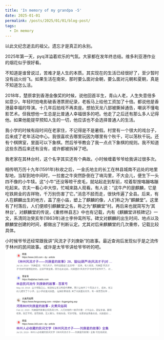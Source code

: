 ```yaml
---
title: 'In memory of my grandpa -5'
date: 2025-01-01
permalink: /posts/2025/01/01/blog-post/
tags:
  - In memory
---
```

以此文纪念逝去的祖父。遗忘才是真正的永别。

2025年第一天，pyq洋溢着欢乐的气氛。大家都在发年终总结。维多利亚港作业的烟花似乎很好看。

不知道是谁曾说过，苦难才是人生的本质。其实现在的生活已经很好了，至少暂时没有战火纷飞。如果生活在南宋，那时要么面对金朝，要么面对元朝和夏朝，真是不知道怎么活。

2018年，楚原拿到香港金像奖的时候，说他回首半生，青山人老，人生失意倍多如意少。年轻时拍电影破香港票房纪录，老板马上给他工资加了十倍。都说他是香港最幸福的导演。十几年后拍戏不再卖座。想拍天龙八部被撕掉通告，嘲讽不懂电影艺术。但我想他一生总是比普通人幸福很多的吧。他走了之后还有那么多人记得他。如果他能提早预知人生的一切，他应该也不会选择普通人的生活。

我小学的时候有段时间在老家住，不记得是不是暑假。村里有一个很大的戏台子，后来成了老年活动中心。我很喜欢去哪里玩因为哪里有个秋千，可以荡秋千玩。还有个棋牌室，里面可以下象棋。然后爷爷教会了我一点点下象棋的规则。我不知道这些东西后来还有没有，或许都被拆掉了吧。

我老家在其林台村，这个名字其实还有个典故。小时候缠着爷爷给我讲过很多次。

相传明万历十九年(1591年)秋收之后，一金氏地主的长工在林县城南不远处的地里犁地，当犁到地中间时，一拉套之牛突然卧倒在了墒沟里，不大会儿，便生下一头四不像的小牛犊。这“小牛”还没等晾干皮毛，就站起走到犁前，咬着犁按咯蹦咯蹦吃起来。农夫一看心中大惊，忙喊来路人观看。有人说：“这牛产的是麒麟，它是吃铁屙金的吉祥物，千万别伤害了它。”消息不胫而走，很快传遍了全县。后来，有人在麒麟出生的地方，盖了座小庙，塑上了麒麟的像，人们称之为“麒麟堂”。这里有了村落后，人们便顺引麒麟堂之名，称之为“麒麟堂”村。再后来也就简写为‘其林台’。对麒麟堂的传说，《重修林县志》中也有记载，内有《麒麟堂详核碑记》一文，系清同治癸亥年(1863年)进士李仲鸾所写。碑文对麒麟的出生时间、地点以及麒麟堂创建的时间，都做出了判断认定。尤其对后来麒麟堂的几次重修，记载比较具体。

小时候爷爷还经常跟我讲“风流才子刘庚新”的故事。最近查询后发现似乎是之流传于林州的民间故事。或许是太爷爷讲给爷爷听的吧。
![LGX](https://raw.githubusercontent.com/phyzyw/phyzyw.github.io/master/_posts/2024-12-13-pics/LGX.png "LGX")